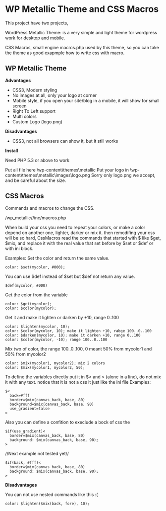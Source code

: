 WP Metallic Theme and CSS Macros
===========

This project have two projects,

WordPress Metallic Theme: is a very simple and light theme for wordpress work for desktop and mobile.

CSS Macros, small engine macros.php used by this theme, so you can take the theme as good exapmple how to write css with macro.

WP Metallic Theme
-----------------

**Advantages**

* CSS3, Modern styling
* No images at all, only your logo at corner
* Mobile style, if you open your site/blog in a mobile, it will show for small screen
* Right To Left support
* Multi colors
* Custom Logo (logo.png)

**Disadvantages**

* CSS3, not all browsers can show it, but it still works

**Install**

Need PHP 5.3 or above to work

Put all file here \wp-content\themes\metallic
Put your logo in \wp-content\themes\metallic\images\logo.png
Sorry only logo.png we accept, and be careful about the size.

CSS Macros
----------

Commands and macros to change the CSS.

  /wp_metallic//inc/macros.php

When build your css you need to repeat your colors, or make a color depend on another one, lighter, darker or mix it.
then remodifing your css will be so hard, CssMacros read the commands that started with $ like $get, $mix, and replace it with the real value that set before by $set or $def or with ini block.

Examples:
Set the color and return the same value.

    color: $set(mycolor, #000);
    
You can use $def instead of $set but $def not return any value.

    $def(mycolor, #000)
    
Get the color from the variable

    color: $get(mycolor); 
    color: $color(mycolor); 

Get it and make it lighten or darken by +10, range 0..100

    color: $lighten(mycolor, 10); 
    color: $color(mycolor, 10); make it lighten +10, rabge 100..0..100
    color: $darken(mycolor, 10); make it darken +10, range 0..100
    color: $color(mycolor, -10); range 100..0..100

Mix two of color, the range 100..0..100, 0 meant 50% from mycolor1 and 50% from mycolor2

    color: $mix(mycolor1, mycolor2); mix 2 colors
    color: $mix(mycolor1, mycolor2, 50);

To define the variables directly put it in $< and > (alone in a line), do not mix it with any text.
notice that it is not a css it just like the ini file
Examples:

    $<
      back=#fff
      border=$mix(canvas_back, base, 80)
      background=$mix(canvas_back, base, 90)
      use_gradient=false
    >

Also you can define a confition to execlude a bock of css the

    $if(use_gradient)<
      border=$mix(canvas_back, base, 80)
      background: $mix(canvas_back, base, 90);
    >

//Next example not tested yet//

    $if(back, #fff)<
      border=$mix(canvas_back, base, 80)
      background: $mix(canvas_back, base, 90);
    >

**Disadvantages**

You can not use nested commands like this :(

    color: $lighten($mix(back, fore), 10);
